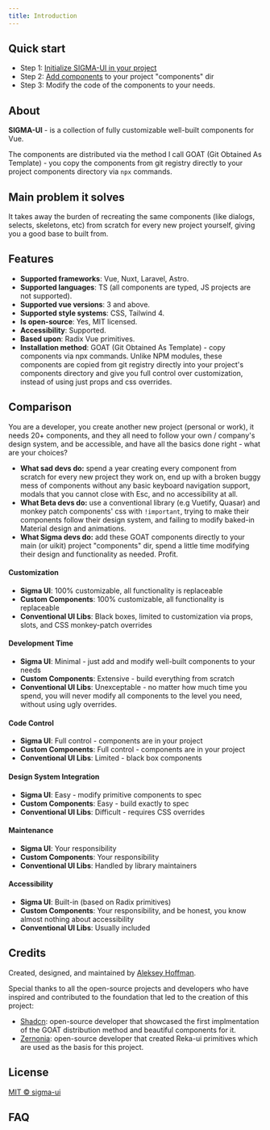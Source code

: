 ```yaml
---
title: Introduction
---
```


## Quick start

- Step 1: <a href="/docs/installation.html">Initialize SIGMA-UI in your project</a>
- Step 2: <a href="/components/accordion.html">Add components</a> to your project "components" dir
- Step 3: Modify the code of the components to your needs.

## About

**SIGMA-UI** - is a collection of fully customizable well-built components for Vue. 

The components are distributed via the method I call GOAT (Git Obtained As Template) - you copy the components from git registry directly to your project components directory via `npx` commands.

## Main problem it solves

It takes away the burden of recreating the same components (like dialogs, selects, skeletons, etc) from scratch for every new project yourself, giving you a good base to built from.

## Features

- **Supported frameworks**: Vue, Nuxt, Laravel, Astro.
- **Supported languages**: TS (all components are typed, JS projects are not supported).
- **Supported vue versions**: 3 and above.
- **Supported style systems**: CSS, Tailwind 4.
- **Is open-source**: Yes, MIT licensed.
- **Accessibility**: Supported.
- **Based upon**: Radix Vue primitives.
- **Installation method**: GOAT (Git Obtained As Template) - copy components via npx commands. Unlike NPM modules, these components are copied from git registry directly into your project's components directory and give you full control over customization, instead of using just props and css overrides.

## Comparison

You are a developer, you create another new project (personal or work), it needs 20+ components, and they all need to follow your own / company's design system, and be accessible, and have all the basics done right - what are your choices?

- **What sad devs do:** spend a year creating every component from scratch for every new project they work on, end up with a broken buggy mess of components without any basic keyboard navigation support, modals that you cannot close with Esc, and no accessibility at all.
- **What Beta devs do:** use a conventional library (e.g Vuetify, Quasar) and monkey patch components' css with `!important`, trying to make their components follow their design system, and failing to modify baked-in Material design and animations.
- **What Sigma devs do:** add these GOAT components directly to your main (or uikit) project "components" dir, spend a little time modifying their design and functionality as needed. Profit.

#### Customization
- **Sigma UI**: 100% customizable, all functionality is replaceable
- **Custom Components**: 100% customizable, all functionality is replaceable
- **Conventional UI Libs**: Black boxes, limited to customization via props, slots, and CSS monkey-patch overrides

#### Development Time
- **Sigma UI**: Minimal - just add and modify well-built components to your needs
- **Custom Components**: Extensive - build everything from scratch
- **Conventional UI Libs**: Unexceptable - no matter how much time you spend, you will never modify all components to the level you need, without using ugly overrides.

#### Code Control
- **Sigma UI**: Full control - components are in your project
- **Custom Components**: Full control - components are in your project
- **Conventional UI Libs**: Limited - black box components

#### Design System Integration
- **Sigma UI**: Easy - modify primitive components to spec
- **Custom Components**: Easy - build exactly to spec
- **Conventional UI Libs**: Difficult - requires CSS overrides

#### Maintenance
- **Sigma UI**: Your responsibility
- **Custom Components**: Your responsibility
- **Conventional UI Libs**: Handled by library maintainers

#### Accessibility
- **Sigma UI**: Built-in (based on Radix primitives)
- **Custom Components**: Your responsibility, and be honest, you know almost nothing about accessibility
- **Conventional UI Libs**: Usually included

## Credits

Created, designed, and maintained by [Aleksey Hoffman](https://github.com/aleksey-hoffman).

Special thanks to all the open-source projects and developers who have inspired and contributed to the foundation that led to the creation of this project: 
 
- [Shadcn](https://github.com/shadcn): open-source developer that showcased the first implmentation of the GOAT distribution method and beautiful components for it. 
- [Zernonia](https://github.com/zernonia): open-source developer that created Reka-ui primitives which are used as the basis for this project.

## License

[MIT © sigma-ui](https://github.com/sigma-hub/sigma-ui/blob/main/LICENSE)

## FAQ

<Faq />
